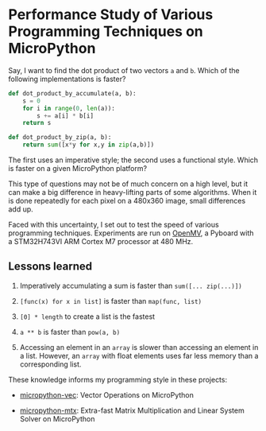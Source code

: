 # Performance Study of Various Programming Techniques on MicroPython

Say, I want to find the dot product of two vectors `a` and `b`. Which of the
following implementations is faster?

```python
def dot_product_by_accumulate(a, b):
    s = 0
    for i in range(0, len(a)):
        s += a[i] * b[i]
    return s

def dot_product_by_zip(a, b):
    return sum([x*y for x,y in zip(a,b)])
```

The first uses an imperative style; the second uses a functional style. Which is
faster on a given MicroPython platform?

This type of questions may not be of much concern on a high level, but it can
make a big difference in heavy-lifting parts of some algorithms. When it is done
repeatedly for each pixel on a 480x360 image, small differences add up.

Faced with this uncertainty, I set out to test the speed of various programming
techniques. Experiments are run on [OpenMV](https://openmv.io), a Pyboard with a
STM32H743VI ARM Cortex M7 processor at 480 MHz.

## Lessons learned

1. Imperatively accumulating a sum is faster than `sum([... zip(...)])`

2. `[func(x) for x in list]` is faster than `map(func, list)`

3. `[0] * length` to create a list is the fastest

4. `a ** b` is faster than `pow(a, b)`

5. Accessing an element in an `array` is slower than accessing an element in a
   list. However, an `array` with float elements uses far less memory than a
   corresponding list.

These knowledge informs my programming style in these projects:

- [micropython-vec](https://gitlab.com/nickoala/micropython-vec):
  Vector Operations on MicroPython

- [micropython-mtx](https://gitlab.com/nickoala/micropython-mtx):
  Extra-fast Matrix Multiplication and Linear System Solver on MicroPython
